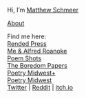 Hi, I’m [Matthew Schmeer](https://www.linkedin.com/in/matthew-schmeer-6aaa4b144/)  

[About](http://blogs.jccc.edu/schmeer/?page_id=54)  

Find me here:  
[Rended Press](https://rendedpress.blogspot.com/)  
[Me & Alfred Roanoke](https://meandalfredroanoke.wordpress.com/)  
[Poem Shots](https://poemshots.wordpress.com/)  
[The Boredom Papers](https://sites.google.com/view/theboredompapers/)  
[Poetry Midwest+](https://poetrymidwestplus.wordpress.com/)  
[Poetry Midwest](https://poetrymidwest.blogspot.com/)  
[Twitter](https://twitter.com/mwschmeer) | [Reddit](https://www.reddit.com/user/vlarkvaaran) | [itch.io](https://vlark.itch.io/)
